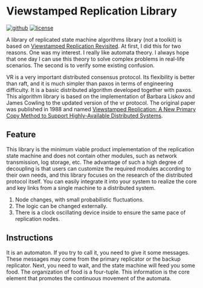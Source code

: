 # Viewstamped Replication Library

[![github](https://img.shields.io/badge/status-experiment-brightgreen.svg)](https://github.com/open-rsm/vr)
[![license](https://img.shields.io/badge/license-Apache2-orange.svg?style=flat)](https://github.com/open-rsm/vr/blob/main/LICENSE)

[Viewstamped Replication Revisited]: https://dspace.mit.edu/bitstream/handle/1721.1/71763/MIT-CSAIL-TR-2012-021.pdf?sequence=1
[Viewstamped Replication]: https://
A library of replicated state machine algorithms library (not a toolkit) is based on [Viewstamped Replication Revisited][Viewstamped Replication Revisited]. At first, I did this for two reasons. One was my interest. I really like automata theory. I always hope that one day I can use this theory to solve complex problems in real-life scenarios. The second is to verify some existing confusion.

VR is a very important distributed consensus protocol. Its flexibility is better than raft, and it is much simpler than paxos in terms of engineering difficulty. It is a basic distributed algorithm developed together with paxos. This algorithm library is based on the implementation of Barbara Liskov and James Cowling to the updated version of the vr protocol. The original paper was published in 1988 and named [Viewstamped Replication: A New Primary Copy Method to Support Highly-Available Distributed Systems][Viewstamped Replication].

## Feature
This library is the minimum viable product implementation of the replication state machine and does not contain other modules, such as network transmission, log storage, etc. The advantage of such a high degree of decoupling is that users can customize the required modules according to their own needs, and this library focuses on the research of the distributed protocol itself. You can easily integrate it into your system to realize the core and key links from a single machine to a distributed system.
1. Node changes, with small probabilistic fluctuations.
2. The logic can be changed externally.
3. There is a clock oscillating device inside to ensure the same pace of replication nodes.

## Instructions
It is an automaton. If you try to call it, you need to give it some messages. These messages may come from the primary replicator or the backup replicator. Next, you need to wait, and the state machine will feed you some food. The organization of food is a four-tuple. This information is the core element that promotes the continuous movement of the automata.
